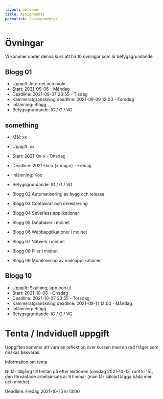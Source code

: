 ```yaml
---
layout: welcome
title: Assignments
permalink: /assignments/
---
```


# Övningar

Vi kommer under denna kurs att ha 10 övningar som är betygsgrundande

## Blogg 01
* Uppgift: Internet och moln
* Start: 2021-09-06 - Måndag
* Deadline: 2021-09-07 23:55 - Tisdag
* Kammeratgranskning deadline: 2021-09-09 12:00 - Torsdag
* Inlämning: Blogg
* Betygsgrundande: IG / G / VG

## something
* Mål: xx
* Uppgift: xx
* Start: 2021-0x-x - Onsdag
* Deadline: 2021-0x-x (x dagar) - Fredag
* Inlämning: Kod
* Betygsgrundande: IG / G / VG


* Blogg 02 Automatisering av bygg och release
* Blogg 03 Containrar och orkestrering
* Blogg 04 Severless applikationer
* Blogg 05 Databaser i molnet
* Blogg 06 Webbapplikationer i molnet
* Blogg 07 Nätverk i molnet
* Blogg 08 Filer i molnet
* Blogg 09 Monitorering av molnapplikationer


## Blogg 10
* Uppgift: Skalning, upp och ut
* Start: 2021-10-06 - Onsdag
* Deadline: 2021-10-07 23:55 - Torsdag
* Kammeratgranskning deadline: 2021-09-11 12:00 - Måndag
* Inlämning: Blogg
* Betygsgrundande: IG / G / VG


# Tenta / Indviduell uppgift

Uppgiften kommer att vara en reflektion över kursen med en rad frågor som önskas besvaras.

[Information om tenta](tenta)

Ni får tillgång till tentan på efter lektionen (onsdag 2021-10-13, runt kl 15), den förväntade arbetsinsats är 8 timmar (man får såklart lägga båda mer och mindre).

Deadline: Fredag 2021-10-15 kl 13:00
